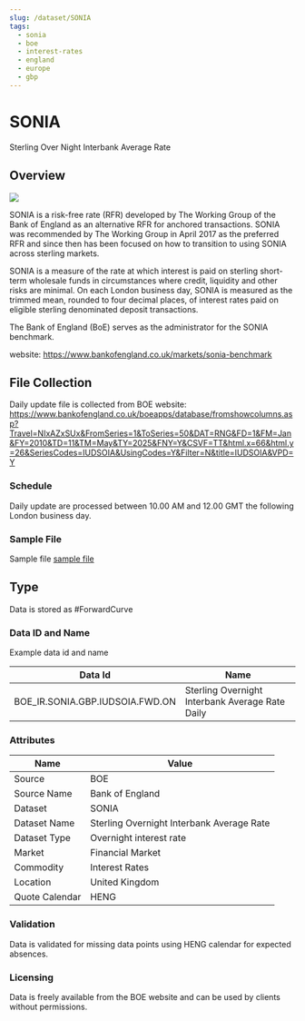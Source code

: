 ```yaml
---
slug: /dataset/SONIA
tags:
  - sonia
  - boe
  - interest-rates
  - england
  - europe
  - gbp
---
```


SONIA
============================================================

Sterling Over Night Interbank Average Rate

## Overview

![](/img/data/boe.png)

SONIA is a risk-free rate (RFR) developed by The Working Group of the Bank of England as an alternative RFR for anchored transactions. SONIA was recommended by The Working Group in April 2017 as the preferred RFR and since then has been focused on how to transition to using SONIA across sterling markets. 

SONIA is a measure of the rate at which interest is paid on sterling short-term wholesale funds in circumstances where credit, liquidity and other risks are minimal. On each London business day, SONIA is measured as the trimmed mean, rounded to four decimal places, of interest rates paid on eligible sterling denominated deposit transactions.

The Bank of England (BoE) serves as the administrator for the SONIA benchmark.

website: https://www.bankofengland.co.uk/markets/sonia-benchmark

## File Collection

Daily update file is collected from BOE website: https://www.bankofengland.co.uk/boeapps/database/fromshowcolumns.asp?Travel=NIxAZxSUx&FromSeries=1&ToSeries=50&DAT=RNG&FD=1&FM=Jan&FY=2010&TD=11&TM=May&TY=2025&FNY=Y&CSVF=TT&html.x=66&html.y=26&SeriesCodes=IUDSOIA&UsingCodes=Y&Filter=N&title=IUDSOIA&VPD=Y   

### Schedule

Daily update are processed between 10.00 AM and 12.00 GMT the following London business day.

### Sample File

Sample file [sample file](pathname://../../static/file-samples/IUDSOIA-Bank-of-England-Database.csv)

## Type

Data is stored as #ForwardCurve

### Data ID and Name

Example data id and name

|**Data Id**|**Name**|
|-|-|
|BOE_IR.SONIA.GBP.IUDSOIA.FWD.ON|Sterling Overnight Interbank Average Rate Daily|

### Attributes

|Name|Value|
|-|-|
|Source|BOE|
|Source Name|Bank of England|
|Dataset|SONIA|
|Dataset Name|Sterling Overnight Interbank Average Rate|
|Dataset Type|Overnight interest rate|
|Market|Financial Market|
|Commodity|Interest Rates|
|Location|United Kingdom|
|Quote Calendar|HENG||

### Validation

Data is validated for missing data points using HENG calendar for expected absences.

### Licensing

Data is freely available from the BOE website and can be used by clients without permissions.

